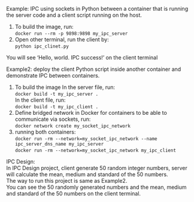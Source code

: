 Example: IPC using sockets in Python between a container that is running the server code and a client script running on the host.
1. To build the image, run:  
`docker run --rm -p 9898:9898 my_ipc_server`
2. Open other terminal, run the client by:  
`python ipc_clinet.py`  

You will see ‘Hello, world. IPC success!’ on the client terminal  

Example2: deploy the client Python script inside another container and demonstrate IPC between containers.  
1. To build the image
   In the server file, run:  
   `docker build -t my_ipc_server .`  
   In the client file, run:  
   `docker build -t my_ipc_client .`
2. Define bridged network in Docker for containers to be able to communicate via sockets, run:  
   `docker network create my_socket_ipc_network`
3. running both containers:  
   `docker run -rm --network=my_socket_ipc_network --name ipc_server_dns_name my_ipc_server`  
   `docker run -rm --network=my_socket_ipc_network my_ipc_client`

IPC Design:  
In IPC Design project, client generate 50 random integer numbers, server will calculate the mean, medium and standard of the 50 numbers.  
The way to run this project is same as Example2.  
You can see the 50 randomly generated numbers and the mean, medium and standard of the 50 numbers on the client terminal.
